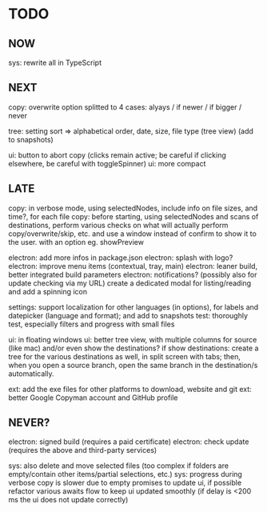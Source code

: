 # TODO

## NOW
sys: rewrite all in TypeScript

## NEXT
copy: overwrite option splitted to 4 cases: alyays / if newer / if bigger / never

tree: setting sort => alphabetical order, date, size, file type (tree view)  (add to snapshots)

ui: button to abort copy (clicks remain active; be careful if clicking elsewhere, be careful with toggleSpinner)
ui: more compact

## LATE
copy: in verbose mode, using selectedNodes, include info on file sizes, and time?, for each file
copy: before starting, using selectedNodes and scans of destinations, perform various checks on what will actually perform copy/overwrite/skip, etc. and use a window instead of confirm to show it to the user.
with an option eg. showPreview

electron: add more infos in package.json
electron: splash with logo?
electron: improve menu items (contextual, tray, main)
electron: leaner build, better integrated build parameters
electron: notifications? (possibly also for update checking via my URL)
          create a dedicated modal for listing/reading and add a spinning icon

settings: support localization for other languages (in options), for labels and datepicker (language and format); and add to snapshots
test: thoroughly test, especially filters and progress with small files

ui: in floating windows
ui: better tree view, with multiple columns for source (like mac) and/or even show the destinations?
    if show destinations: create a tree for the various destinations as well, in split screen with tabs; 
    then, when you open a source branch, open the same branch in the destination/s automatically.

ext: add the exe files for other platforms to download, website and git
ext: better Google Copyman account and GitHub profile

## NEVER?
electron: signed build (requires a paid certificate)
electron: check update (requires the above and third-party services)

sys: also delete and move selected files (too complex if folders are empty/contain other items/partial selections, etc.)
sys: progress during verbose copy is slower due to empty promises to update ui, if possible refactor various awaits flow to keep ui updated smoothly (if delay is <200 ms the ui does not update correctly)
